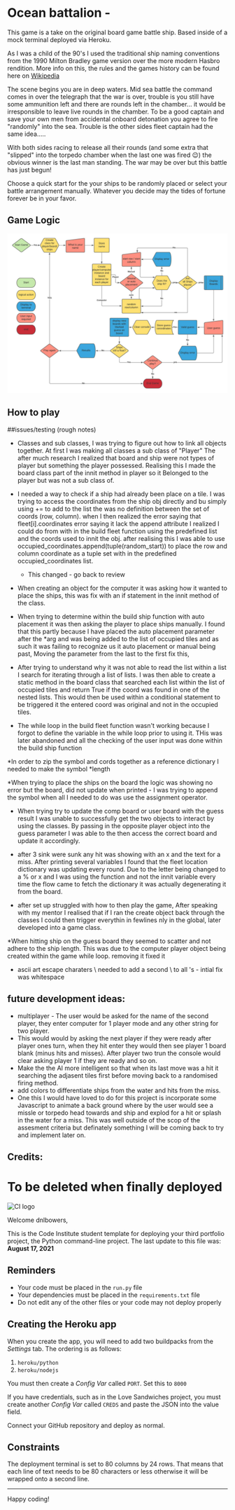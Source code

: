 # Ocean battalion - 
This game is a take on the original board game battle ship. Based inside of a mock terminal deployed via Heroku.

As I was a child of the 90's I used the traditional ship naming conventions from the 1990 Milton Bradley game version over the more modern Hasbro rendition. More info on this, the rules and the games history can be found here on [Wikipedia](https://en.wikipedia.org/wiki/Battleship_(game))

The scene begins you are in deep waters. Mid sea battle the command comes in over the telegraph that the war is over, trouble is you still have some ammunition left and there are rounds left in the chamber... it would be irresponsible to leave live rounds in the chamber. To be a good captain and save your own men from accidental onboard detonation you agree to fire "randomly" into the sea. Trouble is the other sides fleet captain had the same idea.....

With both sides racing to release all their rounds (and some extra that "slipped" into the torpedo chamber when the last one was fired :wink:) the obvious winner is the last man standing. The war may be over but this battle has just begun!

Choose a quick start for the your ships to be randomly placed or select your battle arrangement manually. Whatever you decide may the tides of fortune forever be in your favor.

## Game Logic

![Game Logic Flowchart](docs/flowchart.jpeg)

## How to play


##issues/testing (rough notes)

* Classes and sub classes, I was trying to figure out how to link all objects together. At first I was making all classes a sub class of "Player" The after much research I realized that board and ship were not types of player but something the player possessed. Realising this I made the board class part of the innit method in player so it Belonged to the player but was not a sub class of.

* I needed a way to check if a ship had already been place on a tile. I was trying to access the coordinates from the ship obj directly and bu simply using += to add to the list the was no definition between the set of coords (row, column). when I then realized the error saying that fleet[i].coordinates error saying it lack the append attribute I realized I could do  from with in the build fleet function using the predefined list and the coords used to innit the obj. after realising this I was able to use occupied_coordinates.append(tuple(random_start)) to place the row and column coordinate as a tuple set with in the predefined occupied_coordinates list.
  * This changed - go back to review

* When creating an object for the computer it was asking how it wanted to place the ships, this was fix with an if statement in the innit method of the class.

* When trying to determine within the build ship function with auto placement it was then asking the player to place ships manually. I found that this partly because I have placed the auto placement parameter after the *arg and was being added to the list of occupied tiles and as such it was failing to recognize us it auto placement or manual being past, Moving the parameter from the last to the first fix this,

* After trying to understand why it was not able to read the list within a list I search for iterating through a list of lists. I was then able to create a static method in the board class that searched each list within the list of occupied tiles and return True if the coord was found in one of the nested lists. This would then be used within a conditional statement to be triggered it the entered coord was original and not in the occupied tiles.

* The while loop in the build fleet function wasn't working because I forgot to define the variable in the while loop prior to using it. THis was later abandoned and all the checking of the user input was done within the build ship function

*In order to zip the symbol and cords together as a reference dictionary I needed to make the symbol *length

*When trying to place the ships on the board the logic was showing no error but the board, did not update when printed - I was trying to append the symbol when all I needed to do was use the assignment operator.

* When trying try to update the comp board or user board with the guess result I was unable to successfully get the two objects to interact by using the classes. By passing in the opposite player object into the guess parameter I was able to the then access the correct board and update it accordingly.

* after 3 sink were sunk any hit was showing with an x and the text for a miss. After printing several variables I found that the fleet location dictionary was updating every round. Due to the letter being changed to a % or x and I was using the function and not the innit variable every time the flow came to fetch the dictionary it was actually degenerating it from the board.

* after set up struggled with how to then play the game, After speaking with my mentor I realised that if I ran the create object back through the classes I could then trigger everythin in  fewlines nly in the global, later developed into a game class.

*When hitting ship on the guess board they seemed to scatter and not adhere to the ship length. This was due to the computer player object being created within the game while loop. removing it fixed it

* ascii art escape charaters \ needed to add a second \ to all \'s - intial fix was whitespace 



## future development ideas:
* multiplayer - The user would be asked for the name of the second player, they enter computer for 1 player mode and any other string for two player.
* This would would by asking the next player if they were ready after player ones turn, when they hit enter they would then see player 1 board blank (minus hits and misses). After player two trun the console would clear asking player 1 if they are ready and so on.
* Make the the AI more intelligent so that when its last move was a hit it searching the adjasent tiles first before moving back to a randomised firing method.
* add colors to differentiate ships from the water and hits from the miss.
* One this I would have loved to do for this project is incorporate some Javascript to animate a back ground where by the user would see a missle or torpedo head towards and ship and explod for a hit or splash in the water for a miss. This was well outside of the scop of the assesment criteria but definately something I will be coming back to try and implement later on.
  
## Credits:



# To be deleted when finally deployed
![CI logo](https://codeinstitute.s3.amazonaws.com/fullstack/ci_logo_small.png)

Welcome dnlbowers,

This is the Code Institute student template for deploying your third portfolio project, the Python command-line project. The last update to this file was: **August 17, 2021**

## Reminders

* Your code must be placed in the `run.py` file
* Your dependencies must be placed in the `requirements.txt` file
* Do not edit any of the other files or your code may not deploy properly

## Creating the Heroku app

When you create the app, you will need to add two buildpacks from the _Settings_ tab. The ordering is as follows:

1. `heroku/python`
2. `heroku/nodejs`

You must then create a _Config Var_ called `PORT`. Set this to `8000`

If you have credentials, such as in the Love Sandwiches project, you must create another _Config Var_ called `CREDS` and paste the JSON into the value field.

Connect your GitHub repository and deploy as normal.

## Constraints

The deployment terminal is set to 80 columns by 24 rows. That means that each line of text needs to be 80 characters or less otherwise it will be wrapped onto a second line.

-----
Happy coding!